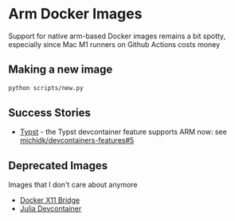 # Arm Docker Images

Support for native arm-based Docker images remains a bit spotty, especially since Mac M1 runners on Github Actions costs money

## Making a new image 

```bash
python scripts/new.py
```

## Success Stories

- [Typst](https://github.com/typst/typst) - the Typst devcontainer feature supports ARM now: see [michidk/devcontainers-features#5](https://github.com/michidk/devcontainers-features/pull/5)

## Deprecated Images

Images that I don't care about anymore

- [Docker X11 Bridge](./archive/docker-x11-bridge)
- [Julia Devcontainer](./archive/julia-devcontainer/)
